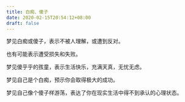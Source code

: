 ```yaml
---
title: 白痴、傻子
date: 2020-02-15T20:54:12+08:00
draft: false
---
```


梦见白痴或傻子，表示不被人理解，或遭到反对。

也有可能表示遭受损失和失败。

梦见傻乎乎的孩童，表示生活快乐，充满天真，无忧无虑。

梦见自己是个白痴，预示你会取得极大的成功。

梦见自己像个傻子样游荡，表达了你在现实生活中得不到承认的心理状态。

